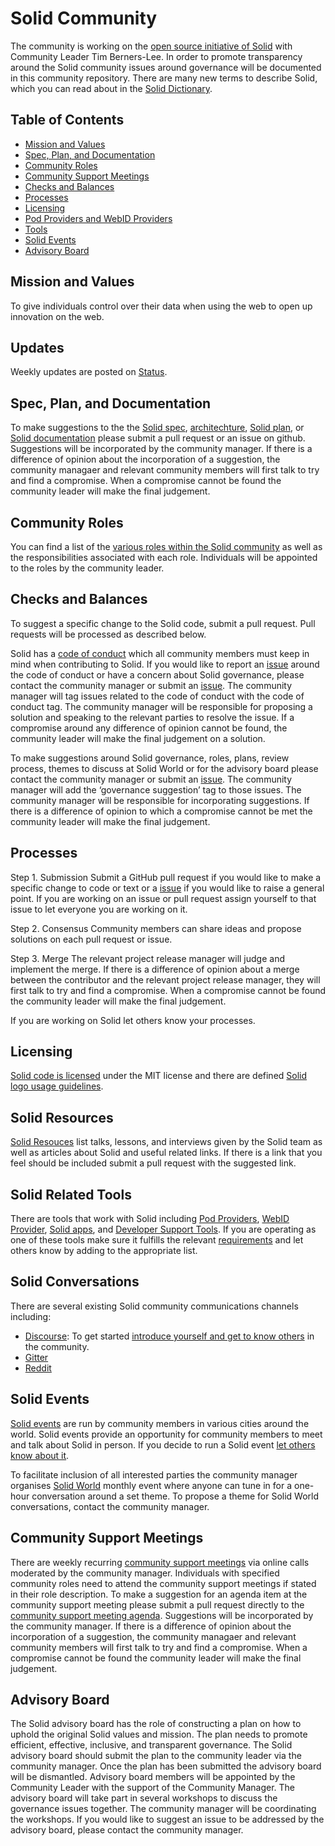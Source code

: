 # Solid Community

The community is working on the [open source initiative of Solid](https://github.com/solid) with Community Leader Tim Berners-Lee. In order to promote transparency around the Solid community issues around governance will be documented in this community repository. There are many new terms to describe Solid, which you can read about in the [Solid Dictionary](https://github.com/solid/community/blob/master/plan.md). 

## Table of Contents
 * [Mission and Values](#mission-and-values) 
 * [Spec, Plan, and Documentation](#spec-plan-and-documentation) 
 * [Community Roles](#community-roles)
 * [Community Support Meetings](#community-support-meetings)
 * [Checks and Balances](#checks-and-balances) 
 * [Processes](#processes)
 * [Licensing](#licensing)
 * [Pod Providers and WebID Providers](#pod-providers-and-webid-providers)
 * [Tools](#tools) 
 * [Solid Events](#solid-events)
 * [Advisory Board](#advisory-board) 

## Mission and Values
To give individuals control over their data when using the web to open up innovation on the web. 

## Updates
 Weekly updates are posted on [Status](https://github.com/solid/community/blob/master/status.md). 

## Spec, Plan, and Documentation
To make suggestions to the the [Solid spec](https://github.com/solid/solid-spec), [architechture](https://github.com/solid/solid-architecture), [Solid plan](https://github.com/solid/community/blob/master/plan.md), or [Solid documentation](https://github.com/solid/community/blob/master/documentation) please submit a pull request or an issue on github. Suggestions will be incorporated by the community manager. If there is a difference of opinion about the incorporation of a suggestion, the community managaer and relevant community members will first talk to try and find a compromise. When a compromise cannot be found the community leader will make the final judgement. 

## Community Roles
You can find a list of the [various roles within the Solid community](community-roles.md) as well as the responsibilities associated with each role. Individuals will be appointed to the roles by the community leader. 

## Checks and Balances
To suggest a specific change to the Solid code, submit a pull request. Pull requests will be processed as described below. 

Solid has a [code of conduct](code-of-conduct.md) which all community members must keep in mind when contributing to Solid. If you would like to report an [issue](https://github.com/solid/community/blob/master/issue-template.md) around the code of conduct or have a concern about Solid governance, please contact the community manager or submit an [issue](https://github.com/solid/community/blob/master/issue-template.md). The community manager will tag issues related to the code of conduct with the code of conduct tag. The community manager will be responsible for proposing a solution and speaking to the relevant parties to resolve the issue. If a compromise around any difference of opinion cannot be found, the community leader will make the final judgement on a solution. 

To make suggestions around Solid governance, roles, plans, review process, themes to discuss at Solid World or for the advisory board please contact the community manager or submit an [issue](https://github.com/solid/community/blob/master/issue-template.md). The community manager will add the ‘governance suggestion’ tag to those issues. The community manager will be responsible for incorporating suggestions. If there is a difference of opinion to which a compromise cannot be met the community leader will make the final judgement.

## Processes 
Step 1. Submission
Submit a GitHub pull request if you would like to make a specific change to code or text or a [issue](https://github.com/solid/community/blob/master/issue-template.md) if you would like to raise a general point. If you are working on an issue or pull request assign yourself to that issue to let everyone you are working on it.

Step 2. Consensus
Community members can share ideas and propose solutions on each pull request or issue. 

Step 3. Merge
The relevant project release manager will judge and implement the merge. If there is a difference of opinion about a merge between the contributor and the relevant project release manager, they will first talk to try and find a compromise. When a compromise cannot be found the community leader will make the final judgement.

If you are working on Solid let others know your processes.

## Licensing
[Solid code is licensed](licence.md) under the MIT license and there are defined [Solid logo usage guidelines](https://github.com/solid/community/blob/master/solid-logo-usage-guidelines.md). 

## Solid Resources
[Solid Resouces](https://github.com/solid/community/blob/master/solid-resources.md) list talks, lessons, and interviews given by the Solid team as well as articles about Solid and useful related links. If there is a link that you feel should be included submit a pull request with the suggested link. 

## Solid Related Tools 
There are tools that work with Solid including [Pod Providers](pod-providers.md), [WebID Provider](webid-provider.md), [Solid apps](https://github.com/solid/community/blob/master/solid-apps), and [Developer Support Tools](https://github.com/solid/developer-support-tools). If you are operating as one of these tools make sure it fulfills the relevant [requirements](https://github.com/solid/community/blob/master/solid-tool-requirements.md) and let others know by adding to the appropriate list. 

## Solid Conversations
There are several existing Solid community communications channels including: 

  * [Discourse](https://forum.solidproject.org/): To get started [introduce yourself and get to know others](https://forum.solidproject.org/t/welcome-to-the-solid-forum-please-introduce-yourself-here-great-to-have-you-on-board/440/20) in the community. 
  * [Gitter](https://gitter.im/solid/chat)
  * [Reddit](https://www.reddit.com/r/SOLID/submit)

## Solid Events
[Solid events](solid-events.md) are run by community members in various cities around the world. Solid events provide an opportunity for community members to meet and talk about Solid in person. If you decide to run a Solid event [let others know about it](solid-events.md). 

To facilitate inclusion of all interested parties the community manager organises [Solid World](https://www.eventbrite.com/e/solid-world-tickets-53692744444?aff=erellivmlt) monthly event where anyone can tune in for a one-hour conversation around a set theme. To propose a theme for Solid World conversations, contact the community manager.

## Community Support Meetings
There are weekly recurring [community support meetings](https://github.com/solid/community/blob/master/community-support-agenda-and-minutes) via online calls moderated by the community manager. Individuals with specified community roles need to attend the community support meetings if stated in their role description. To make a suggestion for an agenda item at the community support meeting please submit a pull request directly to the [community support meeting agenda](https://github.com/solid/community/blob/master/community-support-agenda-and-minutes). Suggestions will be incorporated by the community manager. If there is a difference of opinion about the incorporation of a suggestion, the community managaer and relevant community members will first talk to try and find a compromise. When a compromise cannot be found the community leader will make the final judgement.

## Advisory Board
The Solid advisory board has the role of constructing a plan on how to uphold the original Solid values and mission. The plan needs to promote efficient, effective, inclusive, and transparent governance. The Solid advisory board should submit the plan to the community leader via the community manager. Once the plan has been submitted the advisory board will be dismantled. Advisory board members will be appointed by the Community Leader with the support of the Community Manager. The advisory board will take part in several workshops to discuss the governance issues together. The community manager will be coordinating the workshops. If you would like to suggest an issue to be addressed by the advisory board, please contact the community manager.
